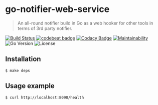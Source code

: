 # go-notifier-web-service
> An all-round notifier build in Go as a web hooker for other tools in terms of 3rd party notifier.

[![Build Status](https://app.travis-ci.com/mw3tv123/go-notifier-web-service.svg?branch=main)](https://app.travis-ci.com/mw3tv123/go-notifier-web-service)
[![codebeat badge](https://codebeat.co/badges/8ad64015-9459-4c8e-ad69-a5531972a966)](https://codebeat.co/projects/github-com-mw3tv123-go-notifier-web-service-main)
[![Codacy Badge](https://app.codacy.com/project/badge/Grade/d5b8c91c34594512aff383129239d4d4)](https://www.codacy.com/gh/mw3tv123/go-notifier-web-service/dashboard?utm_source=github.com&amp;utm_medium=referral&amp;utm_content=mw3tv123/go-notifier-web-service&amp;utm_campaign=Badge_Grade)
[![Maintainability](https://api.codeclimate.com/v1/badges/531ffd1ac5852a2bfe56/maintainability)](https://codeclimate.com/github/mw3tv123/go-notifier-web-service/maintainability)
    ![Go Version](https://img.shields.io/badge/Go%20version-v1.16-blue)
![License](https://img.shields.io/badge/License-GLP%203.0-blue)

## Installation

```shell
$ make deps
```

## Usage example

```shell
$ curl http://localhost:8090/health
```
